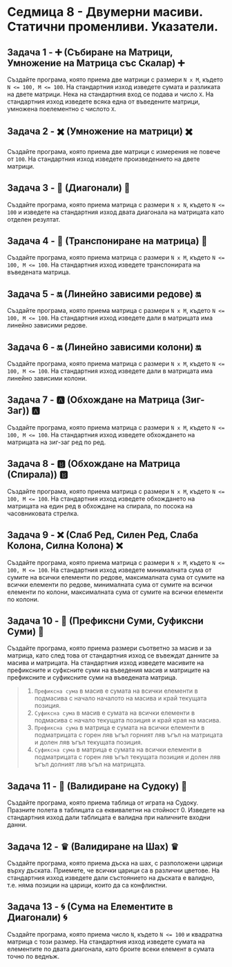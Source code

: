 # Седмица 8 - Двумерни масиви. Статични променливи. Указатели.



## Задача 1 - :heavy_plus_sign: (Събиране на Матрици, Умножение на Матрица със Скалар) :heavy_plus_sign:

Създайте програма, която приема две матрици с размери `N x M`, където `N <= 100, M <= 100`. На стандартния изход изведете сумата и разликата на двете матрици. Нека на стандартния вход се подава и число `X`. На стандартния изход изведете всяка една от въведените матрици, умножена поелементно с числото `X`.


## Задача 2 - :heavy_multiplication_x: (Умножение на матрици) :heavy_multiplication_x:

Създайте програма, която приема две матрици с измерения не повече от `100`. На стандартния изход изведете произведението на двете матрици.


## Задача 3 - :trident: (Диагонали) :trident:

Създайте програма, която приема матрица с размери `N x N`, където `N <= 100` и изведете на стандартния изход двата диагонала на матрицата като отделен резултат.


## Задача 4 - :link: (Транспониране на матрица) :link:

Създайте програма, която приема матрица с размери `N x M`, където `N <= 100, M <= 100`. На стандартния изход изведете транспонирата на въведената матрица.


## Задача 5 - :on: (Линейно зависими редове) :on:

Създайте програма, която приема матрица с размери `N x M`, където `N <= 100, M <= 100`. На стандартния изход изведете дали в матрицата има линейно зависими редове.


## Задача 6 - :on: (Линейно зависими колони) :on:

Създайте програма, която приема матрица с размери `N x M`, където `N <= 100, M <= 100`. На стандартния изход изведете дали в матрицата има линейно зависими колони.


## Задача 7 - :a: (Обхождане на Матрица (Зиг-Заг)) :a:

Създайте програма, която приема матрица с размери `N x M`, където `N <= 100, M <= 100`. На стандартния изход изведете обхождането на матрицата на зиг-заг ред по ред.


## Задача 8 - :b: (Обхождане на Матрица (Спирала)) :b:

Създайте програма, която приема матрица с размери `N x M`, където `N <= 100, M <= 100`. На стандартния изход изведете обхождането на матрицата на един ред в обхождане на спирала, по посока на часовниковата стрелка.


## Задача 9 - :x: (Слаб Ред, Силен Ред, Слаба Колона, Силна Колона) :x:

Създайте програма, която приема матрица с размери `N x M`, където `N <= 100, M <= 100`. На стандартния изход изведете минималната сума от сумите на всички елементи по редове, максималната сума от сумите на всички елементи по редове, минималната сума от сумите на всички елементи по колони, максималната сума от сумите на всички елементи по колони.


## Задача 10 - :100: (Префиксни Суми, Суфиксни Суми) :100:

Създайте програма, която приема размери съответно за масив и за матрица, като след това от стандартния изход се въвеждат данните за масива и матрицата. На стандартния изход изведете масивите на префиксните и суфксните суми на въведения масив и матриците на префиксните и суфиксните суми на въведената матрица.

> 1. `Префиксна сума` в масив е сумата на всички елементи в подмасива с начало началото на масива и край текущата позиция.
> 2. `Суфиксна сума` в масив е сумата на всички елементи в подмасива с начало текущата позиция и край края на масива. 
> 3. `Префиксна сума` в матрица е сумата на всички елементи в подматрицата с горен ляв ъгъл горният ляв ъгъл на матрицата и долен ляв ъгъл текущата позиция.
> 4. `Суфиксна сума` в матрица е сумата на всички елементи в подматрицата с горен ляв ъгъл текущата позиция и долен ляв ъгъл долният ляв ъгъл на матрицата.


## Задача 11 - 🔢 (Валидиране на Судоку) 🔢

Създайте програма, която приема таблица от играта на Судоку. Празните полета в таблицата са еквивалетни на стойност 0. Изведете на стандартния изход дали таблицата е валидна при наличните входни данни.


## Задача 12 - ♛ (Валидиране на Шах) ♛

Създайте програма, която приема дъска на шах, с разположени царици върху дъската. Приемете, че всички царици са в различни цветове. На стандартния изход изведете дали състоянието на дъската е валидно, т.е. няма позиции на царици, които да са конфликтни.


## Задача 13 - :cyclone: (Сума на Елементите в Диагонали) :cyclone:

Създайте програма, която приема число `N`, където `N <= 100` и квадратна матрица с този размер. На стандартния изход изведете сумата на елементите по двата диагонала, като броите всеки елемент в сумата точно по веднъж.
